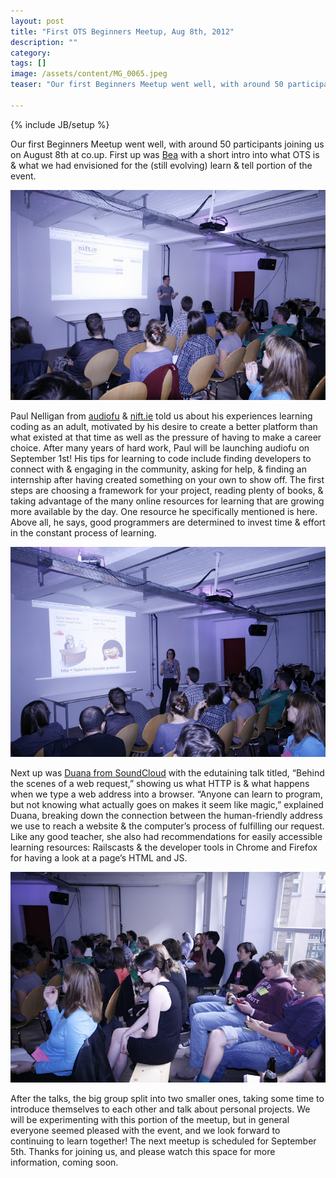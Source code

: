 ```yaml
---
layout: post
title: "First OTS Beginners Meetup, Aug 8th, 2012"
description: ""
category: 
tags: []
image: /assets/content/MG_0065.jpeg
teaser: "Our first Beginners Meetup went well, with around 50 participants joining us on August 8th at co.up. First up was <a href='http://beatricemartini.it/' target='_blank'>Bea</a> with a short intro into what OTS is & what we had envisioned for the (still evolving) learn & tell portion of the event."

---
```

{% include JB/setup %}

Our first Beginners Meetup went well, with around 50 participants joining us on August 8th at co.up. First up was <a href="http://beatricemartini.it/" target="_blank">Bea</a> with a short intro into what OTS is & what we had envisioned for the (still evolving) learn & tell portion of the event.

![Paul Nelligan at the first OTS Beginners Meetup](/assets/content/MG_0065.jpeg)

Paul Nelligan from <a href="http://audiofu.com/" target="_blank">audiofu</a> & <a href="http://nift.ie" target="_blank">nift.ie</a> told us about his experiences learning coding as an adult, motivated by his desire to create a better platform than what existed at that time as well as the pressure of having to make a career choice. After many years of hard work, Paul will be launching audiofu on September 1st! His tips for learning to code include finding developers to connect with & engaging in the community, asking for help, & finding an internship after having created something on your own to show off. The first steps are choosing a framework for your project, reading plenty of books, & taking advantage of the many online resources for learning that are growing more available by the day. One resource he specifically mentioned is here. Above all, he says, good programmers are determined to invest time & effort in the constant process of learning.

![Duana at the first OTS Beginners Meetup](/assets/content/MG_0067.jpeg)

Next up was <a href="http://soundcloud.com/starkcoffee" target="_blank">Duana from SoundCloud</a> with the edutaining talk titled, “Behind the scenes of a web request,” showing us what HTTP is & what happens when we type a web address into a browser. “Anyone can learn to program, but not knowing what actually goes on makes it seem like magic,” explained Duana, breaking down the connection between the human-friendly address we use to reach a website & the computer’s process of fulfilling our request. Like any good teacher, she also had recommendations for easily accessible learning resources: Railscasts & the developer tools in Chrome and Firefox for having a look at a page’s HTML and JS.

![Participants of the first OTS Beginners Meetup](/assets/content/MG_0066.jpeg)

After the talks, the big group split into two smaller ones, taking some time to introduce themselves to each other and talk about personal projects. We will be experimenting with this portion of the meetup, but in general everyone seemed pleased with the event, and we look forward to continuing to learn together! The next meetup is scheduled for September 5th. Thanks for joining us, and please watch this space for more information, coming soon.